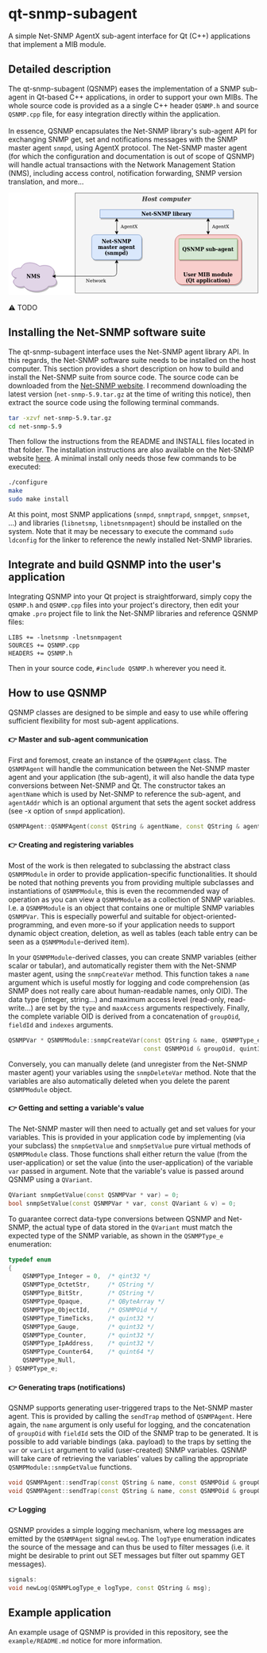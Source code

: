 # qt-snmp-subagent
A simple Net-SNMP AgentX sub-agent interface for Qt (C++) applications that implement a MIB module.



## Detailed description

The qt-snmp-subagent (QSNMP) eases the implementation of a SNMP sub-agent in Qt-based C++ applications, in order to support your own MIBs. The whole source code is provided as a a single C++ header `QSNMP.h` and source `QSNMP.cpp` file, for easy integration directly within the application.<br><br>
In essence, QSNMP encapsulates the Net-SNMP library's sub-agent API for exchanging SNMP get, set and notifications messages with the SNMP master agent `snmpd`, using AgentX protocol. The Net-SNMP master agent (for which the configuration and documentation is out of scope of QSNMP) will handle actual transactions with the Network Management Station (NMS), including access control, notification forwarding, SNMP version translation, and more...

<p align="center">
  <img src="img/qsnmp.png">
</p>

:warning: TODO



## Installing the Net-SNMP software suite

The qt-snmp-subagent interface uses the Net-SNMP agent library API. In this regards, the Net-SNMP software suite needs to be installed on the host computer.
This section provides a short description on how to build and install the Net-SNMP suite from source code. The source code can be downloaded from the [Net-SNMP website](http://www.net-snmp.org/). I recommend downloading the latest version (`net-snmp-5.9.tar.gz` at the time of writing this notice), then extract the source code using the following terminal commands.
``` bash
tar -xzvf net-snmp-5.9.tar.gz
cd net-snmp-5.9
```

Then follow the instructions from the README and INSTALL files located in that folder. The installation instructions are also available on the Net-SNMP website [here](http://www.net-snmp.org/docs/INSTALL.html). A minimal install only needs those few commands to be executed:
``` bash
./configure
make
sudo make install
```

At this point, most SNMP applications (`snmpd`, `snmptrapd`, `snmpget`, `snmpset`, ...) and libraries (`libnetsmp`, `libnetsnmpagent`) should be installed on the system. Note that it may be necessary to execute the command `sudo ldconfig` for the linker to reference the newly installed Net-SNMP libraries.



## Integrate and build QSNMP into the user's application

Integrating QSNMP into your Qt project is straightforward, simply copy the `QSNMP.h` and `QSNMP.cpp` files into your project's directory, then edit your qmake `.pro` project file to link the Net-SNMP libraries and reference QSNMP files:
``` qmake
LIBS += -lnetsnmp -lnetsnmpagent
SOURCES += QSNMP.cpp 
HEADERS += QSNMP.h
```
Then in your source code, `#include QSNMP.h` wherever you need it.



## How to use QSNMP

QSNMP classes are designed to be simple and easy to use while offering sufficient flexibility for most sub-agent applications.

#### :point_right: Master and sub-agent communication

First and foremost, create an instance of the `QSNMPAgent` class. The `QSNMPAgent` will handle the communication between the Net-SNMP master agent and your application (the sub-agent), it will also handle the data type conversions between Net-SNMP and Qt. The constructor takes an `agentName` which is used by Net-SNMP to reference the sub-agent, and `agentAddr` which is an optional argument that sets the agent socket address (see -x option of `snmpd` application).

``` c++
QSNMPAgent::QSNMPAgent(const QString & agentName, const QString & agentAddr);
```


#### :point_right: Creating and registering variables

Most of the work is then relegated to subclassing the abstract class `QSNMPModule` in order to provide application-specific functionalities. It should be noted that nothing prevents you from providing multiple subclasses and instantiations of `QSNMPModule`, this is even the recommended way of operation as you can view a `QSNMPModule` as a collection of SNMP variables. I.e. a `QSNMPModule` is an object that contains one or multiple SNMP variables `QSNMPVar`. This is especially powerful and suitable for object-oriented-programming, and even more-so if your application needs to support dynamic object creation, deletion, as well as tables (each table entry can be seen as a `QSNMPModule`-derived item).

In your `QSNMPModule`-derived classes, you can create SNMP variables (either scalar or tabular), and automatically register them with the Net-SNMP master agent, using the `snmpCreateVar` method. This function takes a `name` argument which is useful mostly for logging and code comprehension (as SNMP does not really care about human-readable names, only OID). The data type (integer, string...) and maximum access level (read-only, read-write...) are set by the `type` and `maxAccess` arguments respectively. Finally, the complete variable OID is derived from a concatenation of `groupOid`, `fieldId` and `indexes` arguments.

``` c++
QSNMPVar * QSNMPModule::snmpCreateVar(const QString & name, QSNMPType_e type, QSNMPMaxAccess_e maxAccess,
                                      const QSNMPOid & groupOid, quint32 fieldId, const QSNMPOid & indexes);
```

Conversely, you can manually delete (and unregister from the Net-SNMP master agent) your variables using the `snmpDeleteVar` method. Note that the variables are also automatically deleted when you delete the parent `QSNMPModule` object.


#### :point_right: Getting and setting a variable's value

The Net-SNMP master will then need to actually get and set values for your variables. This is provided in your application code by implementing (via your subclass) the `snmpGetValue` and `snmpSetValue` pure virtual methods of `QSNMPModule` class. Those functions shall either return the value (from the user-application) or set the value (into the user-application) of the variable `var` passed in argument. Note that the variable's value is passed around QSNMP using a `QVariant`.

``` c++
QVariant snmpGetValue(const QSNMPVar * var) = 0;
bool snmpSetValue(const QSNMPVar * var, const QVariant & v) = 0;
```

To guarantee correct data-type conversions between QSNMP and Net-SNMP, the actual type of data stored in the `QVariant` must match the expected type of the SNMP variable, as shown in the `QSNMPType_e` enumeration:

``` c++
typedef enum
{
    QSNMPType_Integer = 0,  /* qint32 */
    QSNMPType_OctetStr,     /* QString */
    QSNMPType_BitStr,       /* QString */
    QSNMPType_Opaque,       /* QByteArray */
    QSNMPType_ObjectId,     /* QSNMPOid */
    QSNMPType_TimeTicks,    /* quint32 */
    QSNMPType_Gauge,        /* quint32 */
    QSNMPType_Counter,      /* quint32 */
    QSNMPType_IpAddress,    /* quint32 */
    QSNMPType_Counter64,    /* quint64 */
    QSNMPType_Null,
} QSNMPType_e;
```


#### :point_right: Generating traps (notifications)

QSNMP supports generating user-triggered traps to the Net-SNMP master agent. This is provided by calling the `sendTrap` method of `QSNMPAgent`. Here again, the `name` argument is only useful for logging, and the concatenation of `groupOid` with `fieldId` sets the OID of the SNMP trap to be generated. It is possible to add variable bindings (aka. payload) to the traps by setting the `var` or `varList` argument to valid (user-created) SNMP variables. QSNMP will take care of retrieving the variables' values by calling the appropriate `QSNMPModule::snmpGetValue` functions.

``` c++
void QSNMPAgent::sendTrap(const QString & name, const QSNMPOid & groupOid, quint32 fieldId, QSNMPVar * var);
void QSNMPAgent::sendTrap(const QString & name, const QSNMPOid & groupOid, quint32 fieldId, const QSNMPVarList & varList);
```


#### :point_right: Logging

QSNMP provides a simple logging mechanism, where log messages are emitted by the `QSNMPAgent` signal `newLog`. The `logType` enumeration indicates the source of the message and can thus be used to filter messages (i.e. it might be desirable to print out SET messages but filter out spammy GET messages).

``` c++
signals:
void newLog(QSNMPLogType_e logType, const QString & msg);
```



## Example application

An example usage of QSNMP is provided in this repository, see the `example/README.md` notice for more information.

